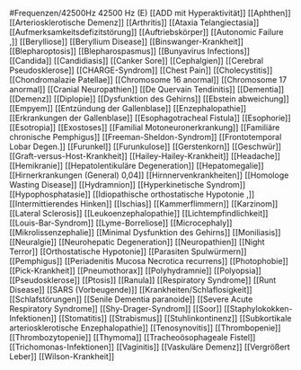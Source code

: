 #Frequenzen/42500Hz
42500 Hz (E)
[[ADD mit Hyperaktivität]]
[[Aphthen]]
[[Arteriosklerotische Demenz]]
[[Arthritis]]
[[Ataxia Telangiectasia]]
[[Aufmerksamkeitsdefizitstörung]]
[[Auftriebskörper]]
[[Autonomic Failure ,]]
[[Berylliose]]
[[Beryllium Disease]]
[[Binswanger-Krankheit]]
[[Blepharoptosis]]
[[Blepharospasmus]]
[[Bunyavirus Infections]]
[[Candida]]
[[Candidiasis]]
[[Canker Sore]]
[[Cephalgien]]
[[Cerebral Pseudosklerose]]
[[CHARGE-Syndrom]]
[[Chest Pain]]
[[Cholecystitis]]
[[Chondromalazie Patellae]]
[[Chromosome 16 anormal]]
[[Chromosome 17 anormal]]
[[Cranial Neuropathien]]
[[De Quervain Tendinitis]]
[[Dementia]]
[[Demenz]]
[[Diplopie]]
[[Dysfunktion des Gehirns]]
[[Ebstein abweichung]]
[[Empyem]]
[[Entzündung der Gallenblase]]
[[Enzephalopathie]]
[[Erkrankungen der Gallenblase]]
[[Esophagotracheal Fistula]]
[[Esophorie]]
[[Esotropia]]
[[Exostoses]]
[[Familial Motoneuronerkrankung]]
[[Familiäre chronische Pemphigus]]
[[Freeman-Sheldon-Syndrom]]
[[Frontotemporal Lobar Degen.]]
[[Furunkel]]
[[Furunkulose]]
[[Gerstenkorn]]
[[Geschwür]]
[[Graft-versus-Host-Krankheit]]
[[Hailey-Hailey-Krankheit]]
[[Headache]]
[[Hemikranie]]
[[Hepatolentikuläre Degeneration]]
[[Hepatomegalie]]
[[Hirnerkrankungen (General) 0,04]]
[[Hirnnervenkrankheiten]]
[[Homologe Wasting Disease]]
[[Hydramnion]]
[[Hyperkinetische Syndrom]]
[[Hypophosphatasie]]
[[Idiopathische orthostatische Hypotonie ,]]
[[Intermittierendes Hinken]]
[[Ischias]]
[[Kammerflimmern]]
[[Karzinom]]
[[Lateral Sclerosis]]
[[Leukoenzephalopathie]]
[[Lichtempfindlichkeit]]
[[Louis-Bar-Syndrom]]
[[Lyme-Borreliose]]
[[Microcephaly]]
[[Mikrolissenzephalie]]
[[Minimal Dysfunktion des Gehirns]]
[[Moniliasis]]
[[Neuralgie]]
[[Neurohepatic Degeneration]]
[[Neuropathien]]
[[Night Terror]]
[[Orthostatische Hypotonie]]
[[Parasiten Spulwürmern]]
[[Pemphigus]]
[[Periadenitis Mucosa Necrotica recurrens]]
[[Photophobie]]
[[Pick-Krankheit]]
[[Pneumothorax]]
[[Polyhydramnie]]
[[Polyopsia]]
[[Pseudosklerose]]
[[Ptosis]]
[[Ranula]]
[[Respiratory Syndrome]]
[[Runt Disease]]
[[SARS (Vorbeugende)]]
[[Krankheiten/Schlaflosigkeit]]
[[Schlafstörungen]]
[[Senile Dementia paranoide]]
[[Severe Acute Respiratory Syndrome]]
[[Shy-Drager-Syndrom]]
[[Soor]]
[[Staphylokokken-Infektionen]]
[[Stomatitis]]
[[Strabismus]]
[[Stuhlinkontinenz]]
[[Subkortikale arteriosklerotische Enzephalopathie]]
[[Tenosynovitis]]
[[Thrombopenie]]
[[Thrombozytopenie]]
[[Thymoma]]
[[Tracheoösophageale Fistel]]
[[Trichomonas-Infektionen]]
[[Vaginitis]]
[[Vaskuläre Demenz]]
[[Vergrößert Leber]]
[[Wilson-Krankheit]]